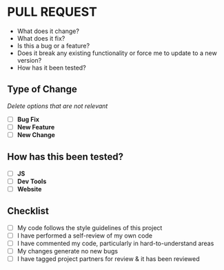 <h1>PULL REQUEST</h1>

<ul>
  <li>What does it change?</li>
  <li>What does it fix?</li>
  <li>Is this a bug or a feature?</li>
  <li> Does it break any existing functionality or force me to update to a new version?</li>
  <li>How has it been tested?</li>
</ul>

<h2>Type of Change</h2>

_Delete options that are not relevant_

- [ ] **Bug Fix**
- [ ] **New Feature**
- [ ] **New Change**

<h2>How has this been tested?</h2>

- [ ] **JS**
- [ ] **Dev Tools**
- [ ] **Website**

<h2>Checklist</h2>

- [ ] My code follows the style guidelines of this project
- [ ] I have performed a self-review of my own code
- [ ] I have commented my code, particularly in hard-to-understand areas
- [ ] My changes generate no new bugs
- [ ] I have tagged project partners for review & it has been reviewed 
